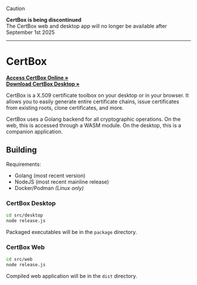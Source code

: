 > [!CAUTION]
> **CertBox is being discontinued**  
> The CertBox web and desktop app will no longer be available after September 1st 2025

---

# CertBox

**[Access CertBox Online »](https://web.certbox.io)**  
**[Download CertBox Desktop »](https://certbox.io/desktop.html)**  

CertBox is a X.509 certificate toolbox on your desktop or in your browser. It allows you to easily generate entire certificate chains, issue certificates from existing roots, clone certificates, and more.

CertBox uses a Golang backend for all cryptographic operations. On the web, this is accessed through a WASM module. On the desktop, this is a companion application.

## Building

Requirements:

- Golang (most recent version)
- NodeJS (most recent mainline release)
- Docker/Podman _(Linux only)_

### CertBox Desktop

```bash
cd src/desktop
node release.js
```

Packaged executables will be in the `package` directory.

### CertBox Web

```bash
cd src/web
node release.js
```

Compiled web application will be in the `dist` directory.
